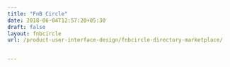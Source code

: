 ```yaml
---
title: "FnB Circle"
date: 2018-06-04T12:57:20+05:30
draft: false
layout: fnbcircle
url: /product-user-interface-design/fnbcircle-directory-marketplace/


---
```

